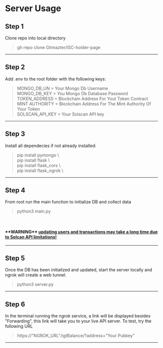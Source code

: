 <h1> Server Usage </h1>

<h2> Step 1 </h2>
<p>
Clone repo into local directory
</p>
<blockquote>
gh repo clone Gitmazter/ISC-holder-page
</blockquote>
<hr/>
<h2> Step 2 </h2>
<p>
Add .env to the root folder with the following keys:
</p>
<blockquote>
MONGO_DB_UN = Your Mongo Db Username <br/> 
MONGO_DB_KEY = You Mongo Db Database Password<br/> 
TOKEN_ADDRESS = Blockchain Address For Yout Token Contract<br/>
MINT AUTHORITY = Blockchain Address For The Mint Authority Of Your Token<br/>
SOLSCAN_API_KEY = Your Solscan API key<br/>
</blockquote>
<hr/>
<h2> Step 3 </h2>
<p>
Install all dependecies if not already installed:
</p>
<blockquote>
    pip install pymongo \<br/>
    pip install flask \<br/>
    pip install flask_cors \<br/>
    pip install flask_ngrok \<br/>
</blockquote>

<hr/>
<h2> Step 4 </h2>
<p>
From root run the main function to initialize DB and collect data <br/>
</p>
<blockquote>
    python3 main.py
</blockquote>
<br/>
<h4>
<b>**WARNING**</b> <u>updating users and transactions may take a long time due to Solcan API limitations! </u> <br/>
</h4>
<hr/>
<h2> Step 5 </h2>
<p>
Once the DB has been initialized and updated, start the server locally and ngrok will create a web tunnel.
</p>
<blockquote>
    python3 server.py
</blockquote>
<hr/>
<h2> Step 6 </h2>
<p>
In the terminal running the ngrok service, a link will be displayed besides "Forwarding", this link will take you to your live API server.
To test, try the following URL
</p>
<blockquote>
    https://"NGROK_URL"/igtBalance/?address="Your Pubkey"
</blockquote>
<hr/>